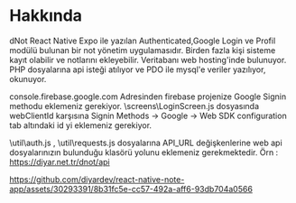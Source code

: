 # Hakkında
dNot React Native Expo ile yazılan Authenticated,Google Login ve Profil modülü bulunan bir not yönetim uygulamasıdır. Birden fazla kişi sisteme kayıt olabilir ve notlarını ekleyebilir. Veritabanı web hosting'inde bulunuyor. PHP dosyalarına  api isteği atılıyor ve  PDO ile mysql'e veriler yazılıyor, okunuyor. 

console.firebase.google.com  Adresinden firebase projenize Google Signin methodu eklemeniz gerekiyor. \screens\LoginScreen.js  dosyasında webClientId karşısına Signin Methods ->  Google -> Web SDK configuration tab altındaki id yi eklemeniz gerekiyor.


\util\auth.js   , \util\requests.js  dosyalarına API_URL değişkenlerine web api dosyalarınızın bulunduğu klasörü yolunu eklemeniz gerekmektedir. Örn : https://diyar.net.tr/dnot/api




https://github.com/diyardev/react-native-note-app/assets/30293391/8b31fc5e-cc57-492a-aff6-93db704a0566

